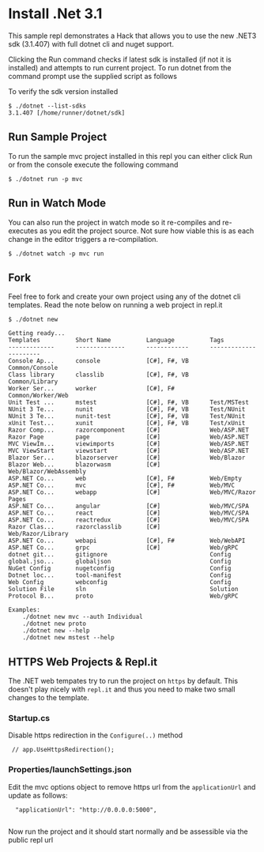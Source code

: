 # Install .Net 3.1
This sample repl demonstrates a Hack that allows you to use the new .NET3 sdk (3.1.407) with full dotnet cli and nuget support.

Clicking the Run command checks if latest sdk is installed (if not it is installed) and attempts to run current project. To run dotnet from the command prompt use the supplied script as follows

To verify the sdk version installed
```
$ ./dotnet --list-sdks
3.1.407 [/home/runner/dotnet/sdk]
```

## Run Sample Project
To run the sample mvc project installed in this repl you can either click Run or from the console execute the following command
```
$ ./dotnet run -p mvc
```

## Run in Watch Mode
You can also run the project in watch mode so it re-compiles and re-executes as you edit the project source. Not sure how viable this is as each change in the editor triggers a re-compilation.
```
$ ./dotnet watch -p mvc run
```


## Fork
Feel free to fork and create your own project using any of the dotnet cli templates. Read the note below on running a web project in repl.it
```
$ ./dotnet new

Getting ready...
Templates          Short Name          Language          Tags                  
-------------      --------------      ------------      ----------------------
Console Ap...      console             [C#], F#, VB      Common/Console        
Class library      classlib            [C#], F#, VB      Common/Library        
Worker Ser...      worker              [C#], F#          Common/Worker/Web     
Unit Test ...      mstest              [C#], F#, VB      Test/MSTest           
NUnit 3 Te...      nunit               [C#], F#, VB      Test/NUnit            
NUnit 3 Te...      nunit-test          [C#], F#, VB      Test/NUnit            
xUnit Test...      xunit               [C#], F#, VB      Test/xUnit            
Razor Comp...      razorcomponent      [C#]              Web/ASP.NET           
Razor Page         page                [C#]              Web/ASP.NET           
MVC ViewIm...      viewimports         [C#]              Web/ASP.NET           
MVC ViewStart      viewstart           [C#]              Web/ASP.NET           
Blazor Ser...      blazorserver        [C#]              Web/Blazor            
Blazor Web...      blazorwasm          [C#]              Web/Blazor/WebAssembly
ASP.NET Co...      web                 [C#], F#          Web/Empty             
ASP.NET Co...      mvc                 [C#], F#          Web/MVC               
ASP.NET Co...      webapp              [C#]              Web/MVC/Razor Pages   
ASP.NET Co...      angular             [C#]              Web/MVC/SPA           
ASP.NET Co...      react               [C#]              Web/MVC/SPA           
ASP.NET Co...      reactredux          [C#]              Web/MVC/SPA           
Razor Clas...      razorclasslib       [C#]              Web/Razor/Library     
ASP.NET Co...      webapi              [C#], F#          Web/WebAPI            
ASP.NET Co...      grpc                [C#]              Web/gRPC              
dotnet git...      gitignore                             Config                
global.jso...      globaljson                            Config                
NuGet Config       nugetconfig                           Config                
Dotnet loc...      tool-manifest                         Config                
Web Config         webconfig                             Config                
Solution File      sln                                   Solution              
Protocol B...      proto                                 Web/gRPC              

Examples:
    ./dotnet new mvc --auth Individual
    ./dotnet new proto
    ./dotnet new --help
    ./dotnet new mstest --help
```

## HTTPS Web Projects & Repl.it
The .NET web tempates try to run the project on ```https``` by default. This doesn't play nicely with ```repl.it``` and thus you need to make two small changes to the template.

### Startup.cs
Disable https redirection in the ```Configure(..)``` method
```
 // app.UseHttpsRedirection();
```

### Properties/launchSettings.json
Edit the mvc options object to remove https url from the ```applicationUrl``` and update as follows:
```
  "applicationUrl": "http://0.0.0.0:5000",
      
```

Now run the project and it should start normally and be assessible via the public repl url 